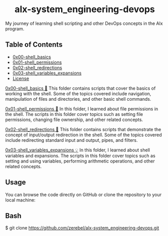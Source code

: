 <h1 align="center"> alx-system_engineering-devops </h1>

My journey of learning shell scripting and other DevOps concepts in the Alx program.

## Table of Contents

- [0x00-shell_basics](#0x00-shell_basics)
- [0x01-shell_permissions](#0x01-shell_permissions)
- [0x02-shell_redirections](#0x02-shell_redirections)
- [0x03-shell_variables_expansions](#0x03-shell_variables_expansions)
- [License](#license)

[0x00-shell_basics 🐚](#0x00-shell_basics)
This folder contains scripts that cover the basics of working with the shell. Some of the topics covered include navigation, manipulation of files and directories, and other basic shell commands.

[0x01-shell_permissions 🔐](#0x01-shell_permissions)
In this folder, I learned about file permissions in the shell. The scripts in this folder cover topics such as setting file permissions, changing file ownership, and other related concepts.

[0x02-shell_redirections 🔀](#0x02-shell_redirections)
This folder contains scripts that demonstrate the concept of input/output redirection in the shell. Some of the topics covered include redirecting standard input and output, pipes, and filters.

[0x03-shell_variables_expansions 💡](#0x03-shell_variables_expansions)
In this folder, I learned about shell variables and expansions. The scripts in this folder cover topics such as setting and using variables, performing arithmetic operations, and other related concepts.

## Usage

You can browse the code directly on GitHub or clone the repository to your local machine:

## Bash
$ git clone https://github.com/zerebel/alx-system_engineering-devops.git
